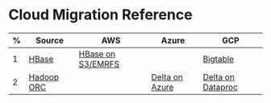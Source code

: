 # Cloud Migration Reference 

 | % | Source  | AWS | Azure | GCP |
 |  ----------- | -----------  | -----------  | -----------  | -----------  | 
 | 1 | [HBase](https://hbase.apache.org) | [HBase on S3/EMRFS](https://d1.awsstatic.com/whitepapers/Migrating_to_Apache_Hbase_on_Amazon_S3_on_Amazon_EMR.pdf) |  | [Bigtable](https://cloud.google.com/architecture/hadoop/hadoop-gcp-migration-data-hbase-to-bigtable) |
 | 2 | [Hadoop ORC](https://orc.apache.org) |  | [Delta on Azure](https://docs.microsoft.com/en-us/azure/data-factory/format-delta) | [Delta on Dataproc](https://medium.com/analytics-vidhya/using-google-dataproc-to-create-delta-tables-c6dffa263fee) |
 
